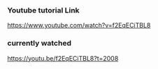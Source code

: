 ### Youtube tutorial Link
https://www.youtube.com/watch?v=f2EqECiTBL8  

### currently watched

https://youtu.be/f2EqECiTBL8?t=2008  